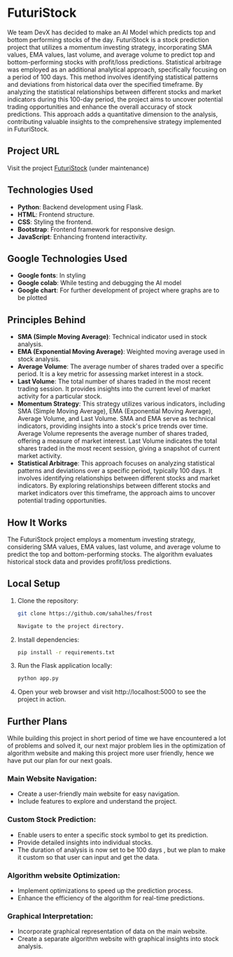# FuturiStock

We team DevX has decided to make an AI Model which predicts top and bottom performing stocks of the day.
FuturiStock is a stock prediction project that utilizes a momentum investing strategy, incorporating SMA values, EMA values, last volume, and average volume to predict top and bottom-performing stocks with profit/loss predictions.
Statistical arbitrage was employed as an additional analytical approach, specifically focusing on a period of 100 days. This method involves identifying statistical patterns and deviations from historical data over the specified timeframe. By analyzing the statistical relationships between different stocks and market indicators during this 100-day period, the project aims to uncover potential trading opportunities and enhance the overall accuracy of stock predictions. This approach adds a quantitative dimension to the analysis, contributing valuable insights to the comprehensive strategy implemented in FuturiStock.


## Project URL
Visit the project [FuturiStock](http://sahalhes.pythonanywhere.com/) (under maintenance)

## Technologies Used
- **Python**: Backend development using Flask.
- **HTML**: Frontend structure.
- **CSS**: Styling the frontend.
- **Bootstrap**: Frontend framework for responsive design.
- **JavaScript**: Enhancing frontend interactivity.

## Google Technologies Used
- **Google fonts**: In styling
- **Google colab**: While testing and debugging the AI model
- **Google chart**: For further development of project where graphs are to be plotted


## Principles Behind

- **SMA (Simple Moving Average)**: Technical indicator used in stock analysis.
- **EMA (Exponential Moving Average)**: Weighted moving average used in stock analysis.
- **Average Volume**: The average number of shares traded over a specific period. It is a key metric for assessing market interest in a stock.
- **Last Volume**: The total number of shares traded in the most recent trading session. It provides insights into the current level of market activity for a particular stock.
- **Momentum Strategy**: This strategy utilizes various indicators, including SMA (Simple Moving Average), EMA (Exponential Moving Average), Average Volume, and Last Volume. SMA and EMA serve as technical indicators, providing insights into a stock's price trends over time. Average Volume represents the average number of shares traded, offering a measure of market interest. Last Volume indicates the total shares traded in the most recent session, giving a snapshot of current market activity.
- **Statistical Arbitrage**: This approach focuses on analyzing statistical patterns and deviations over a specific period, typically 100 days. It involves identifying relationships between different stocks and market indicators. By exploring relationships between different stocks and market indicators over this timeframe, the approach aims to uncover potential trading opportunities. 


## How It Works
The FuturiStock project employs a momentum investing strategy, considering SMA values, EMA values, last volume, and average volume to predict the top and bottom-performing stocks. The algorithm evaluates historical stock data and provides profit/loss predictions.

## Local Setup

1. Clone the repository:
   ```bash
   git clone https://github.com/sahalhes/frost

   Navigate to the project directory.

2. Install dependencies:
    ```bash
   pip install -r requirements.txt

3. Run the Flask application locally:
    ```bash
   python app.py

4. Open your web browser and visit http://localhost:5000 to see the project in action.

## Further Plans

While building this project in short period of time we have encountered a lot of problems and solved it, our next major problem lies in the optimization of algorithm website and making this project more user friendly, hence we have put our plan for our next goals.

### Main Website Navigation:

- Create a user-friendly main website for easy navigation.
- Include features to explore and understand the project.

### Custom Stock Prediction:

- Enable users to enter a specific stock symbol to get its prediction.
- Provide detailed insights into individual stocks.
- The duration of analysis is now set to be 100 days , but we plan to make it custom so that user can input and get the data.

### Algorithm website Optimization:

- Implement optimizations to speed up the prediction process.
- Enhance the efficiency of the algorithm for real-time predictions.

### Graphical Interpretation:

- Incorporate graphical representation of data on the main website.
- Create a separate algorithm website with graphical insights into stock analysis.

